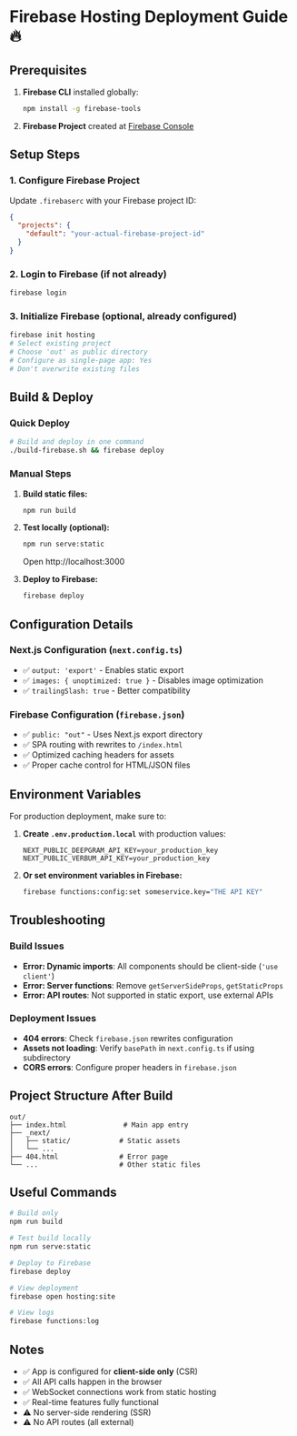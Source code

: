 # Firebase Hosting Deployment Guide 🔥

## Prerequisites

1. **Firebase CLI** installed globally:
   ```bash
   npm install -g firebase-tools
   ```

2. **Firebase Project** created at [Firebase Console](https://console.firebase.google.com/)

## Setup Steps

### 1. Configure Firebase Project

Update `.firebaserc` with your Firebase project ID:
```json
{
  "projects": {
    "default": "your-actual-firebase-project-id"
  }
}
```

### 2. Login to Firebase (if not already)
```bash
firebase login
```

### 3. Initialize Firebase (optional, already configured)
```bash
firebase init hosting
# Select existing project
# Choose 'out' as public directory
# Configure as single-page app: Yes
# Don't overwrite existing files
```

## Build & Deploy

### Quick Deploy
```bash
# Build and deploy in one command
./build-firebase.sh && firebase deploy
```

### Manual Steps

1. **Build static files:**
   ```bash
   npm run build
   ```

2. **Test locally (optional):**
   ```bash
   npm run serve:static
   ```
   Open http://localhost:3000

3. **Deploy to Firebase:**
   ```bash
   firebase deploy
   ```

## Configuration Details

### Next.js Configuration (`next.config.ts`)
- ✅ `output: 'export'` - Enables static export
- ✅ `images: { unoptimized: true }` - Disables image optimization
- ✅ `trailingSlash: true` - Better compatibility

### Firebase Configuration (`firebase.json`)
- ✅ `public: "out"` - Uses Next.js export directory
- ✅ SPA routing with rewrites to `/index.html`
- ✅ Optimized caching headers for assets
- ✅ Proper cache control for HTML/JSON files

## Environment Variables

For production deployment, make sure to:

1. **Create `.env.production.local`** with production values:
   ```env
   NEXT_PUBLIC_DEEPGRAM_API_KEY=your_production_key
   NEXT_PUBLIC_VERBUM_API_KEY=your_production_key
   ```

2. **Or set environment variables in Firebase:**
   ```bash
   firebase functions:config:set someservice.key="THE API KEY"
   ```

## Troubleshooting

### Build Issues
- **Error: Dynamic imports**: All components should be client-side (`'use client'`)
- **Error: Server functions**: Remove `getServerSideProps`, `getStaticProps`
- **Error: API routes**: Not supported in static export, use external APIs

### Deployment Issues
- **404 errors**: Check `firebase.json` rewrites configuration
- **Assets not loading**: Verify `basePath` in `next.config.ts` if using subdirectory
- **CORS errors**: Configure proper headers in `firebase.json`

## Project Structure After Build

```
out/
├── index.html              # Main app entry
├── _next/
│   ├── static/            # Static assets
│   └── ...
├── 404.html               # Error page
└── ...                    # Other static files
```

## Useful Commands

```bash
# Build only
npm run build

# Test build locally
npm run serve:static

# Deploy to Firebase
firebase deploy

# View deployment
firebase open hosting:site

# View logs
firebase functions:log
```

## Notes

- ✅ App is configured for **client-side only** (CSR)
- ✅ All API calls happen in the browser
- ✅ WebSocket connections work from static hosting
- ✅ Real-time features fully functional
- ⚠️ No server-side rendering (SSR)
- ⚠️ No API routes (all external)